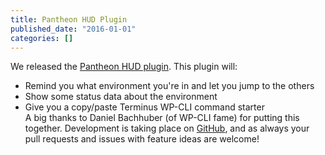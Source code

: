 ```yaml
---
title: Pantheon HUD Plugin
published_date: "2016-01-01"
categories: []
---
```

We released the [Pantheon HUD plugin](https://wordpress.org/plugins/pantheon-hud/). This plugin will:   
- Remind you what environment you're in and let you jump to the others  
- Show some status data about the environment  
- Give you a copy/paste Terminus WP-CLI command starter    
A big thanks to Daniel Bachhuber (of WP-CLI fame) for putting this together. Development is taking place on [GitHub](https://github.com/pantheon-systems/pantheon-hud/), and as always your pull requests and issues with feature ideas are welcome!
